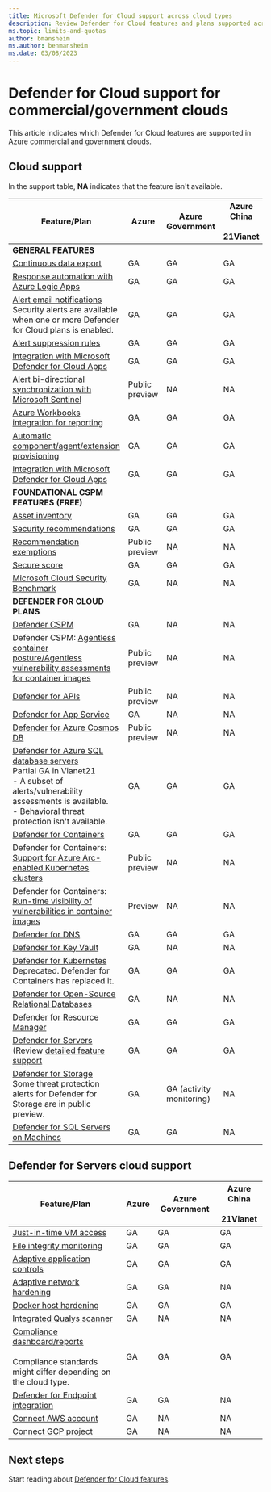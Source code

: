 ```yaml
---
title: Microsoft Defender for Cloud support across cloud types
description: Review Defender for Cloud features and plans supported across different clouds
ms.topic: limits-and-quotas
author: bmansheim
ms.author: benmansheim
ms.date: 03/08/2023
---
```


# Defender for Cloud support for commercial/government clouds

This article indicates which Defender for Cloud features are supported in Azure commercial and government clouds. 

## Cloud support

In the support table, **NA** indicates that the feature isn't available.

**Feature/Plan** | **Azure** | **Azure Government** | **Azure China**<br/><br/>**21Vianet**
--- | --- | --- | --- 
**GENERAL FEATURES** | | |
[Continuous data export](continuous-export.md) | GA | GA | GA
[Response automation with Azure Logic Apps ](./workflow-automation.md) | GA | GA | GA
[Alert email notifications](configure-email-notifications.md)<br/>Security alerts are available when one or more Defender for Cloud plans is enabled. | GA | GA | GA
[Alert suppression rules](alerts-suppression-rules.md) | GA | GA | GA
[Integration with Microsoft Defender for Cloud Apps](other-threat-protections.md#display-recommendations-in-microsoft-defender-for-cloud-apps) | GA | GA | GA
[Alert bi-directional synchronization with Microsoft Sentinel](../sentinel/connect-azure-security-center.md) | Public preview | NA | NA
[Azure Workbooks integration for reporting](custom-dashboards-azure-workbooks.md) | GA | GA | GA
[Automatic component/agent/extension provisioning](monitoring-components.md) | GA | GA | GA
[Integration with Microsoft Defender for Cloud Apps](other-threat-protections.md) | GA | GA | GA
**FOUNDATIONAL CSPM FEATURES (FREE)** | | |  
[Asset inventory](asset-inventory.md) | GA | GA | GA
[Security recommendations](security-policy-concept.md) | GA | GA | GA
[Recommendation exemptions](exempt-resource.md) | Public preview | NA | NA
[Secure score](secure-score-security-controls.md) | GA | GA | GA
[Microsoft Cloud Security Benchmark](concept-regulatory-compliance.md) | GA | NA | NA
**DEFENDER FOR CLOUD PLANS** | | |
[Defender CSPM](concept-cloud-security-posture-management.md)| GA | NA | NA
Defender CSPM: [Agentless container posture/Agentless vulnerability assessments for container images](concept-agentless-containers.md)| Public preview | NA | NA
[Defender for APIs](defender-for-apis-introduction.md) | Public preview | NA | NA
[Defender for App Service](defender-for-app-service-introduction.md) | GA | NA | NA
[Defender for Azure Cosmos DB](concept-defender-for-cosmos.md) | Public preview | NA | NA
[Defender for Azure SQL database servers](defender-for-sql-introduction.md)<br/>Partial GA in Vianet21<br/> - A subset of alerts/vulnerability assessments is available.<br/>- Behavioral threat protection isn't available.| GA | GA | GA
[Defender for Containers](defender-for-containers-introduction.md) | GA | GA | GA
Defender for Containers: [Support for Azure Arc-enabled Kubernetes clusters](defender-for-containers-introduction.md) | Public preview | NA | NA
Defender for Containers: [Run-time visibility of vulnerabilities in container images](defender-for-containers-vulnerability-assessment-azure.md#view-vulnerabilities-for-images-running-on-your-aks-clusters) | Preview | NA | NA
[Defender for DNS](defender-for-dns-introduction.md) | GA | GA | GA
[Defender for Key Vault](defender-for-key-vault-introduction.md) | GA | NA | NA
[Defender for Kubernetes](defender-for-kubernetes-introduction.md)<br/> Deprecated. Defender for Containers has replaced it. | GA | GA | GA
[Defender for Open-Source Relational Databases](defender-for-databases-introduction.md) | GA | NA | NA  
[Defender for Resource Manager](defender-for-resource-manager-introduction.md) | GA | GA | GA
[Defender for Servers](plan-defender-for-servers.md) (Review [detailed feature support](#defender-for-servers-cloud-support) | GA | GA | GA
[Defender for Storage](defender-for-storage-introduction.md)<br/> Some threat protection alerts for Defender for Storage are in public preview. | GA | GA (activity monitoring) | NA
[Defender for SQL Servers on Machines](defender-for-sql-introduction.md) | GA | GA | NA


## Defender for Servers cloud support

**Feature/Plan** | **Azure** | **Azure Government** | **Azure China**<br/><br/>**21Vianet**
--- | --- | --- | --- 
[Just-in-time VM access](./just-in-time-access-usage.md) | GA | GA | GA
[File integrity monitoring](./file-integrity-monitoring-overview.md)  | GA | GA | GA
[Adaptive application controls](./adaptive-application-controls.md)  | GA | GA | GA
[Adaptive network hardening](./adaptive-network-hardening.md) | GA | GA | NA
[Docker host hardening](./harden-docker-hosts.md)  | GA | GA | GA
[Integrated Qualys scanner](./deploy-vulnerability-assessment-vm.md) | GA | NA | NA
[Compliance dashboard/reports](./regulatory-compliance-dashboard.md)<br/><br/> Compliance standards might differ depending on the cloud type.| GA | GA | GA
[Defender for Endpoint integration](./integration-defender-for-endpoint.md) | GA | GA | NA
[Connect AWS account](./quickstart-onboard-aws.md) | GA | NA | NA
[Connect GCP project](./quickstart-onboard-gcp.md) | GA | NA | NA

## Next steps

Start reading about [Defender for Cloud features](defender-for-cloud-introduction.md).

